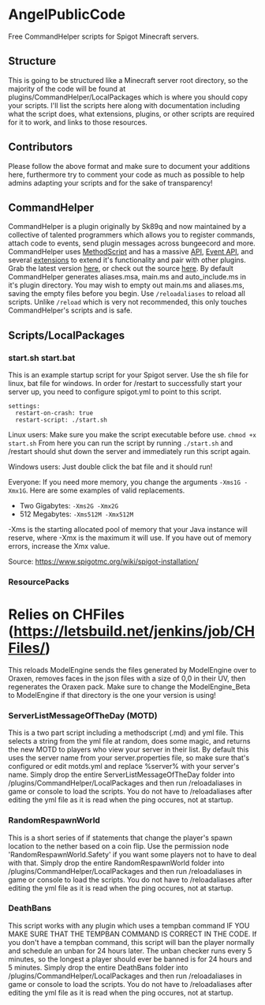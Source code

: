 # AngelPublicCode
Free CommandHelper scripts for Spigot Minecraft servers.

## Structure
This is going to be structured like a Minecraft server root directory, so the majority of the code will be found at plugins/CommandHelper/LocalPackages which is where you should copy your scripts. I'll list the scripts here along with documentation including what the script does, what extensions, plugins, or other scripts are required for it to work, and links to those resources.

## Contributors
Please follow the above format and make sure to document your additions here, furthermore try to comment your code as much as possible to help admins adapting your scripts and for the sake of transparency!

## CommandHelper
CommandHelper is a plugin originally by Sk89q and now maintained by a collective of talented programmers which allows you to register commands, attach code to events, send plugin messages across bungeecord and more. CommandHelper uses [MethodScript](https://methodscript.com/) and has a massive [API](https://methodscript.com/docs/3.3.4/API.html), [Event API](https://methodscript.com/docs/3.3.4/Event_API.html), and several [extensions](https://letsbuild.net/jenkins/) to extend it's functionality and pair with other plugins. Grab the latest version [here](https://builds.enginehub.org/), or check out the source [here](https://github.com/EngineHub/CommandHelper). By default CommandHelper generates aliases.msa, main.ms and auto_include.ms in it's plugin directory. You may wish to empty out main.ms and aliases.ms, saving the empty files before you begin. Use `/reloadaliases` to reload all scripts. Unlike `/reload` which is very not recommended, this only touches CommandHelper's scripts and is safe.

## Scripts/LocalPackages
### start.sh start.bat
This is an example startup script for your Spigot server. Use the sh file for linux, bat file for windows. In order for /restart to successfully start your server up, you need to configure spigot.yml to point to this script.

```
settings:
  restart-on-crash: true
  restart-script: ./start.sh
```

Linux users: Make sure you make the script executable before use. `chmod +x start.sh` From here you can run the script by running `./start.sh` and /restart should shut down the server and immediately run this script again.

Windows users: Just double click the bat file and it should run!

Everyone: If you need more memory, you change the arguments `-Xms1G -Xmx1G`. Here are some examples of valid replacements.
- Two Gigabytes: `-Xms2G -Xmx2G`
- 512 Megabytes: `-Xms512M -Xmx512M`

-Xms is the starting allocated pool of memory that your Java instance will reserve, where -Xmx is the maximum it will use. If you have out of memory errors, increase the Xmx value.

Source: https://www.spigotmc.org/wiki/spigot-installation/

### ResourcePacks
# Relies on CHFiles (https://letsbuild.net/jenkins/job/CHFiles/)
This reloads ModelEngine sends the files generated by ModelEngine over to Oraxen, removes faces in the json files with a size of 0,0 in their UV, then regenerates the Oraxen pack. Make sure to change the ModelEngine_Beta to ModelEngine if that directory is the one your version is using!

### ServerListMessageOfTheDay (MOTD)
This is a two part script including a methodscript (.md) and yml file.
This selects a string from the yml file at random, does some magic, and returns the new MOTD to players who view your server in their list.
By default this uses the server name from your server.properties file, so make sure that's configured or edit motds.yml and replace %server% with your server's name.
Simply drop the entire ServerListMessageOfTheDay folder into /plugins/CommandHelper/LocalPackages and then run /reloadaliases in game or console to load the scripts. You do not have to /reloadaliases after editing the yml file as it is read when the ping occures, not at startup.

### RandomRespawnWorld
This is a short series of if statements that change the player's spawn location to the nether based on a coin flip. Use the permission node 'RandomRespawnWorld.Safety' if you want some players not to have to deal with that. Simply drop the entire RandomRespawnWorld folder into /plugins/CommandHelper/LocalPackages and then run /reloadaliases in game or console to load the scripts. You do not have to /reloadaliases after editing the yml file as it is read when the ping occures, not at startup.

### DeathBans
This script works with any plugin which uses a tempban command IF YOU MAKE SURE THAT THE TEMPBAN COMMAND IS CORRECT IN THE CODE.
If you don't have a tempban command, this script will ban the player normally and schedule an unban for 24 hours later. The unban checker runs every 5 minutes, so the longest a player should ever be banned is for 24 hours and 5 minutes.
Simply drop the entire DeathBans folder into /plugins/CommandHelper/LocalPackages and then run /reloadaliases in game or console to load the scripts. You do not have to /reloadaliases after editing the yml file as it is read when the ping occures, not at startup.
